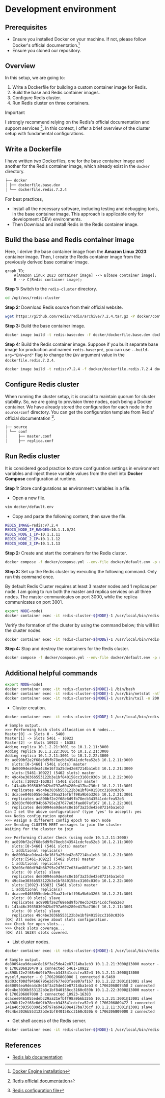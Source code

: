 # Development environment

## Prerequisites

- Ensure you installed Docker on your machine. If not, please follow Docker's official documentation.[^1]
- Ensure you cloned our repository.

## Overview

In this setup, we are going to:
1. Write a Dockerfile for building a custom container image for Redis.
2. Build the base and Redis container images.
3. Configure Redis cluster.
4. Run Redis cluster on three containers.

> [!IMPORTANT] 
> I strongly recommend relying on the Redis's official documentation and support services [^2]. In this context, I offer a brief overview of the cluster setup with fundamental configurations.

## Write a Dockerfile

I have written two Dockerfiles, one for the base container image and another for the Redis container image, which already exist in the `docker` directory.

```bash
├── docker
│ ├── dockerfile.base.dev
│ └── dockerfile.redis.7.2.4
```

For best practices,
- Install all the necessary software, including testing and debugging tools, in the base container image. This approach is applicable only for development (DEV) environments.
- Then Download and install Redis in the Redis container image.

## Build the base and Redis container image

Here, I derive the base container image from the **Amazon Linux 2023** container image. Then, I create the Redis container image from the previously derived base container image.

```mermaid
graph TD;
    A[Amazon Linux 2023 container image] --> B[base container image];
    B --> C[Redis container image];
```

**Step 1:** Switch to the `redis-cluster` directory.

```bash
cd /opt/oss/redis-cluster
```

**Step 2:** Download Redis source from their official website.

```bash
wget https://github.com/redis/redis/archive/7.2.4.tar.gz -P docker/context/binary
```

**Step 3:** Build the base container image.

```bash
docker image build -t redis-base:dev -f docker/dockerfile.base.dev docker/context
```

**Step 4:** Build the Redis container image.  Suppose if you built separate base image for production and named `redis-base:prd`, you can use `--build-arg="ENV=prd"` flag to change the `ENV` argument value in the `dockerfile.redis.7.2.4`.

```bash
docker image build -t redis:v7.2.4 -f docker/dockerfile.redis.7.2.4 docker/context
```

## Configure Redis cluster

When running the cluster setup, it is crucial to maintain quorum for cluster stability. So, we are going to provision three nodes, each being a Docker container. We have already stored the configuration for each node in the `source/conf` directory.  You can get the configuration template from Redis' official documentation [^3].

```bash
├── source
│ └── conf
│     ├── master.conf
│     ├── replica.conf
```

## Run Redis cluster

It is considered good practice to store configuration settings in environment variables and inject these variable values from the shell into **Docker Compose** configuration at runtime.

**Step 1:** Store configurations as environment variables in a file.

- Open a new file. 

```bash
vim docker/default.env
```

- Copy and paste the following content, then save the file.

```bash
REDIS_IMAGE=redis:v7.2.4
REDIS_NODE_IP_RANGES=10.1.1.0/24
REDIS_NODE_1_IP=10.1.1.11
REDIS_NODE_2_IP=10.1.1.12
REDIS_NODE_3_IP=10.1.1.13
```

**Step 2:** Create and start the containers for the Redis cluster.

```bash
docker compose -f docker/compose.yml --env-file docker/default.env -p redis-cluster up -d
```

**Step 3:** Set up the Redis cluster by executing the following command. Only run this command once.

By default Redis Cluster requires at least 3 master nodes and 1 replicas per node.  I am going to run both the master and replica services on all three nodes. The master communicates on port 3000, while the replica communicates on port 3001.

```bash
export NODE=node1
docker container exec -it redis-cluster-${NODE}-1 /usr/local/bin/redis-cli --cluster create 10.1.2.11:3000 10.1.2.21:3000 10.1.2.22:3000 10.1.2.11:3001 10.1.2.21:3001 10.1.2.22:3001 --cluster-replicas 1
```

Verify the formation of the cluster by using the command below; this will list the cluster nodes.

```bash
docker container exec -it redis-cluster-${NODE}-1 /usr/local/bin/redis-cli -p 3000 cluster nodes
```


**Step 4:** Stop and destroy the containers for the Redis cluster.

```bash
docker compose -f docker/compose.yml --env-file docker/default.env -p redis-cluster down
```

## Additional helpful commands

```bash
export NODE=node1
docker container exec -it redis-cluster-${NODE}-1 /bin/bash
docker container exec -it redis-cluster-${NODE}-1 /usr/bin/netstat -ntlp
docker container exec -it redis-cluster-${NODE}-1 /usr/bin/tail -n 200 /opt/redis/log/redis.log
```

- Cluster creation.

```bash
docker container exec -it redis-cluster-${NODE}-1 /usr/local/bin/redis-cli --cluster create 10.1.1.11:3000 10.1.1.12:3000 10.1.1.13:3000 10.1.1.11:3001 10.1.1.12:3001 10.1.1.13:3001 --cluster-replicas 1
```

```
# Sample output.
>>> Performing hash slots allocation on 6 nodes...
Master[0] -> Slots 0 - 5460
Master[1] -> Slots 5461 - 10922
Master[2] -> Slots 10923 - 16383
Adding replica 10.1.2.21:3001 to 10.1.2.11:3000
Adding replica 10.1.2.22:3001 to 10.1.2.21:3000
Adding replica 10.1.2.11:3001 to 10.1.2.22:3000
M: ac890bf2e2f68e6d9fb78ecb343541cdcfea52e3 10.1.2.11:3000
   slots:[0-5460] (5461 slots) master
M: de80094ea9dea4c8e16f3a25de42e87214ba1eb3 10.1.2.21:3000
   slots:[5461-10922] (5462 slots) master
M: 49c4be3036b553122b3e1bf840158cc3160c030b 10.1.2.22:3000
   slots:[10923-16383] (5461 slots) master
S: 141a46c39350309d2bd797a604280e417ba736cf 10.1.2.11:3001
   replicates 49c4be3036b553122b3e1bf840158cc3160c030b
S: dcacee0465055edebc29aa21efbff98a9b6b3265 10.1.2.21:3001
   replicates ac890bf2e2f68e6d9fb78ecb343541cdcfea52e3
S: 92d03cf00df94b66795e2d7677e03fae807af167 10.1.2.22:3001
   replicates de80094ea9dea4c8e16f3a25de42e87214ba1eb3
Can I set the above configuration? (type 'yes' to accept): yes
>>> Nodes configuration updated
>>> Assign a different config epoch to each node
>>> Sending CLUSTER MEET messages to join the cluster
Waiting for the cluster to join

>>> Performing Cluster Check (using node 10.1.2.11:3000)
M: ac890bf2e2f68e6d9fb78ecb343541cdcfea52e3 10.1.2.11:3000
   slots:[0-5460] (5461 slots) master
   1 additional replica(s)
M: de80094ea9dea4c8e16f3a25de42e87214ba1eb3 10.1.2.21:3000
   slots:[5461-10922] (5462 slots) master
   1 additional replica(s)
S: 92d03cf00df94b66795e2d7677e03fae807af167 10.1.2.22:3001
   slots: (0 slots) slave
   replicates de80094ea9dea4c8e16f3a25de42e87214ba1eb3
M: 49c4be3036b553122b3e1bf840158cc3160c030b 10.1.2.22:3000
   slots:[10923-16383] (5461 slots) master
   1 additional replica(s)
S: dcacee0465055edebc29aa21efbff98a9b6b3265 10.1.2.21:3001
   slots: (0 slots) slave
   replicates ac890bf2e2f68e6d9fb78ecb343541cdcfea52e3
S: 141a46c39350309d2bd797a604280e417ba736cf 10.1.2.11:3001
   slots: (0 slots) slave
   replicates 49c4be3036b553122b3e1bf840158cc3160c030b
[OK] All nodes agree about slots configuration.
>>> Check for open slots...
>>> Check slots coverage...
[OK] All 16384 slots covered.
```

- List cluster nodes.

```bash
docker container exec -it redis-cluster-${NODE}-1 /usr/local/bin/redis-cli -p 3000 cluster nodes
```

```
# Sample output.
de80094ea9dea4c8e16f3a25de42e87214ba1eb3 10.1.2.21:3000@13000 master - 0 1706206810479 2 connected 5461-10922
ac890bf2e2f68e6d9fb78ecb343541cdcfea52e3 10.1.2.11:3000@13000 myself,master - 0 1706206808000 1 connected 0-5460
92d03cf00df94b66795e2d7677e03fae807af167 10.1.2.22:3001@13001 slave de80094ea9dea4c8e16f3a25de42e87214ba1eb3 0 1706206807458 2 connected
49c4be3036b553122b3e1bf840158cc3160c030b 10.1.2.22:3000@13000 master - 0 1706206807000 3 connected 10923-16383
dcacee0465055edebc29aa21efbff98a9b6b3265 10.1.2.21:3001@13001 slave ac890bf2e2f68e6d9fb78ecb343541cdcfea52e3 0 1706206809472 1 connected
141a46c39350309d2bd797a604280e417ba736cf 10.1.2.11:3001@13001 slave 49c4be3036b553122b3e1bf840158cc3160c030b 0 1706206809000 3 connected
```

- Get shell access of the Redis server.

```bash
docker container exec -it redis-cluster-${NODE}-1 /usr/local/bin/redis-cli -c -h 10.1.1.11 -p 3000
```

## References
- [Redis lab documentation](https://developer.redis.com/operate/redis-at-scale/scalability/exercise-1/)

[^1]: [Docker Engine installation](https://docs.docker.com/engine/install)
[^2]: [Redis official documentation](https://redis.io/docs/management/scaling/)
[^3]: [Redis configuration file](https://redis.io/docs/management/config-file/)
